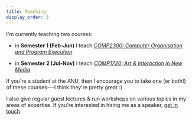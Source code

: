 ```yaml
---
title: Teaching
display_order: 3
---
```


<!-- Computers are just so *useful* in all domains of human endeavour, and giving -->
<!-- people the skills to do interesting things with them is really important work. -->
<!-- Because of this, I put a lot of effort into teaching undergraduate and -->
<!-- masters-level Computer Science in my current job in the Research School of -->
<!-- Computer Science at the Australian National University. -->

I'm currently teaching two courses:

- in **Semester 1 (Feb-Jun)** I teach [*COMP2300: Computer Organisation and
  Program Execution*](https://cs.anu.edu.au/courses/comp2300/)

- in **Semester 2 (Jul-Nov)** I teach [*COMP1720: Art & Interaction in New
  Media*](https://cs.anu.edu.au/courses/comp1720/)

If you're a student at the ANU, then I encourage you to take one (or both!) of
these courses---I think they're pretty great :)

I also give regular guest lectures & run workshops on various topics in my areas
of expertise. If you're interested in hiring me as a
speaker, [get in touch](mailto:ben.swift@anu.edu.au).
